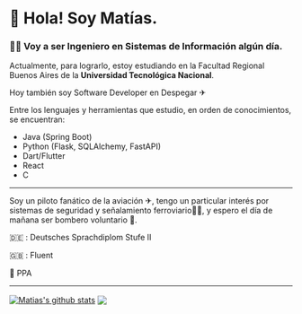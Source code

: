 
# :wave: Hola! Soy Matías.
### 👨‍🎓 Voy a ser Ingeniero en Sistemas de Información algún día.
Actualmente, para lograrlo, estoy estudiando en la Facultad Regional Buenos Aires de la **Universidad Tecnológica Nacional**.

Hoy también soy Software Developer en Despegar ✈

Entre los lenguajes y herramientas que estudio, en orden de conocimientos, se encuentran:

- Java (Spring Boot)
- Python (Flask, SQLAlchemy, FastAPI)
- Dart/Flutter
- React
- C

---
Soy un piloto fanático de la aviación ✈, tengo un particular interés por sistemas de seguridad y señalamiento ferroviario🚦🚄, y espero el día de mañana ser bombero voluntario 🚒.

:de: : Deutsches Sprachdiplom Stufe II

:uk: : Fluent

🛫 PPA

---

<a href="https://github.com/anuraghazra/github-readme-stats"><img align="center" src="https://github-readme-stats.vercel.app/api?username=Matias-Rossi&show_icons=true&theme=dark&hide_rank=true&count_private=true&hide_border=true" alt="Matias's github stats" /></a>  <a href="https://github.com/anuraghazra/github-readme-stats"><img align="center" src="https://github-readme-stats.vercel.app/api/top-langs/?username=Matias-Rossi&layout=compact&theme=dark&hide_border=true" /></a> 
